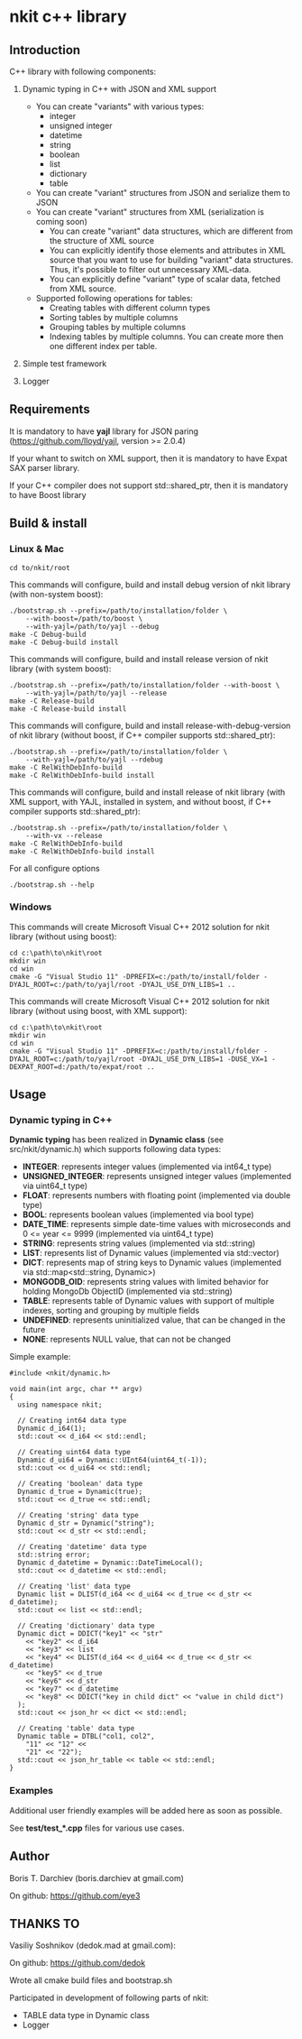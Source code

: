 # nkit c++ library

## Introduction

C++ library with following components:

1. Dynamic typing in C++ with JSON and XML support
	- You can create "variants" with various types:
		* integer
		* unsigned integer
		* datetime
		* string
		* boolean
		* list
		* dictionary
		* table
	- You can create "variant" structures from JSON and serialize them to JSON
	- You can create "variant" structures from XML (serialization is coming soon)
		* You can create "variant" data structures, which are different from the 
		  structure of XML source
		* You can explicitly identify those elements and attributes in XML source
		  that you want to use for building "variant" data structures.
		  Thus, it's possible to filter out unnecessary XML-data.
		* You can explicitly define "variant" type of scalar data, fetched from
		  XML source.
	- Supported following operations for tables:
		* Creating tables with different column types
		* Sorting tables by multiple columns
		* Grouping tables by multiple columns
		* Indexing tables by multiple columns.
		  You can create more then one different index per table.

2. Simple test framework

3. Logger

## Requirements

It is mandatory to have **yajl** library for JSON paring
(https://github.com/lloyd/yajl, version >= 2.0.4)

If your whant to switch on XML support, then it is mandatory to have Expat
SAX parser library.

If your C++ compiler does not support std::shared_ptr, then it is mandatory
to have Boost library

## Build & install
### Linux & Mac

    cd to/nkit/root

This commands will configure, build and install debug version of nkit library
(with non-system boost):

    ./bootstrap.sh --prefix=/path/to/installation/folder \
    	--with-boost=/path/to/boost \
        --with-yajl=/path/to/yajl --debug
    make -C Debug-build
    make -C Debug-build install

This commands will configure, build and install release version of nkit library
(with system boost):

    ./bootstrap.sh --prefix=/path/to/installation/folder --with-boost \
        --with-yajl=/path/to/yajl --release
    make -C Release-build
    make -C Release-build install

This commands will configure, build and install release-with-debug-version of
nkit library (without boost, if C++ compiler supports std::shared_ptr):

    ./bootstrap.sh --prefix=/path/to/installation/folder \
    	--with-yajl=/path/to/yajl --rdebug
    make -C RelWithDebInfo-build
    make -C RelWithDebInfo-build install

This commands will configure, build and install release of nkit library
(with XML support, with YAJL, installed in system, and without boost,
if C++ compiler supports std::shared_ptr):

    ./bootstrap.sh --prefix=/path/to/installation/folder \
    	--with-vx --release
    make -C RelWithDebInfo-build
    make -C RelWithDebInfo-build install

For all configure options

    ./bootstrap.sh --help
    
### Windows

This commands will create Microsoft Visual C++ 2012 solution for nkit library
(without using boost):

    cd c:\path\to\nkit\root
    mkdir win
    cd win
    cmake -G "Visual Studio 11" -DPREFIX=c:/path/to/install/folder -DYAJL_ROOT=c:/path/to/yajl/root -DYAJL_USE_DYN_LIBS=1 ..
    

This commands will create Microsoft Visual C++ 2012 solution for nkit library
(without using boost, with XML support):

    cd c:\path\to\nkit\root
    mkdir win
    cd win
    cmake -G "Visual Studio 11" -DPREFIX=c:/path/to/install/folder -DYAJL_ROOT=c:/path/to/yajl/root -DYAJL_USE_DYN_LIBS=1 -DUSE_VX=1 -DEXPAT_ROOT=d:/path/to/expat/root ..
    

## Usage

### Dynamic typing in C++

**Dynamic typing** has been realized in **Dynamic class** (see src/nkit/dynamic.h)
which supports following data types:

- **INTEGER**: represents integer values (implemented via int64_t type)
- **UNSIGNED_INTEGER**: represents unsigned integer values (implemented via uint64_t type)
- **FLOAT**: represents numbers with floating point (implemented via double type)
- **BOOL**: represents boolean values (implemented via bool type)
- **DATE_TIME**: represents simple date-time values with microseconds and 0 <= year <= 9999 (implemented via uint64_t type)
- **STRING**: represents string values (implemented via std::string)
- **LIST**: represents list of Dynamic values (implemented via std::vector<Dynamic>)
- **DICT**: represents map of string keys to Dynamic values (implemented via std::map<std::string, Dynamic>)
- **MONGODB_OID**: represents string values with limited behavior for holding MongoDb ObjectID (implemented via std::string)
- **TABLE**: represents table of Dynamic values with support of multiple indexes, sorting and grouping by multiple fields
- **UNDEFINED**: represents uninitialized value, that can be changed in the future
- **NONE**: represents NULL value, that can not be changed

Simple example:

    #include <nkit/dynamic.h>
    
    void main(int argc, char ** argv)
    {
      using namespace nkit;
    
      // Creating int64 data type
      Dynamic d_i64(1);
      std::cout << d_i64 << std::endl;
    
      // Creating uint64 data type
      Dynamic d_ui64 = Dynamic::UInt64(uint64_t(-1));
      std::cout << d_ui64 << std::endl;
    
      // Creating 'boolean' data type
      Dynamic d_true = Dynamic(true);
      std::cout << d_true << std::endl;
    
      // Creating 'string' data type
      Dynamic d_str = Dynamic("string");
      std::cout << d_str << std::endl;
    
      // Creating 'datetime' data type
      std::string error;
      Dynamic d_datetime = Dynamic::DateTimeLocal();
      std::cout << d_datetime << std::endl;
    
      // Creating 'list' data type
      Dynamic list = DLIST(d_i64 << d_ui64 << d_true << d_str << d_datetime);
      std::cout << list << std::endl;
    
      // Creating 'dictionary' data type
      Dynamic dict = DDICT("key1" << "str"
        << "key2" << d_i64
        << "key3" << list
        << "key4" << DLIST(d_i64 << d_ui64 << d_true << d_str << d_datetime)
        << "key5" << d_true
        << "key6" << d_str
        << "key7" << d_datetime
        << "key8" << DDICT("key in child dict" << "value in child dict")
      );
      std::cout << json_hr << dict << std::endl;
    
      // Creating 'table' data type
      Dynamic table = DTBL("col1, col2",
        "11" << "12" <<
        "21" << "22");
      std::cout << json_hr_table << table << std::endl;
    }

### Examples

Additional user friendly examples will be added here as soon as possible.

See **test/test_*.cpp** files for various use cases.

## Author

Boris T. Darchiev (boris.darchiev at gmail.com)

On github: https://github.com/eye3

## THANKS TO

Vasiliy Soshnikov (dedok.mad at gmail.com):

On github: https://github.com/dedok

Wrote all cmake build files and bootstrap.sh

Participated in development of following parts of nkit:
- TABLE data type in Dynamic class
- Logger

